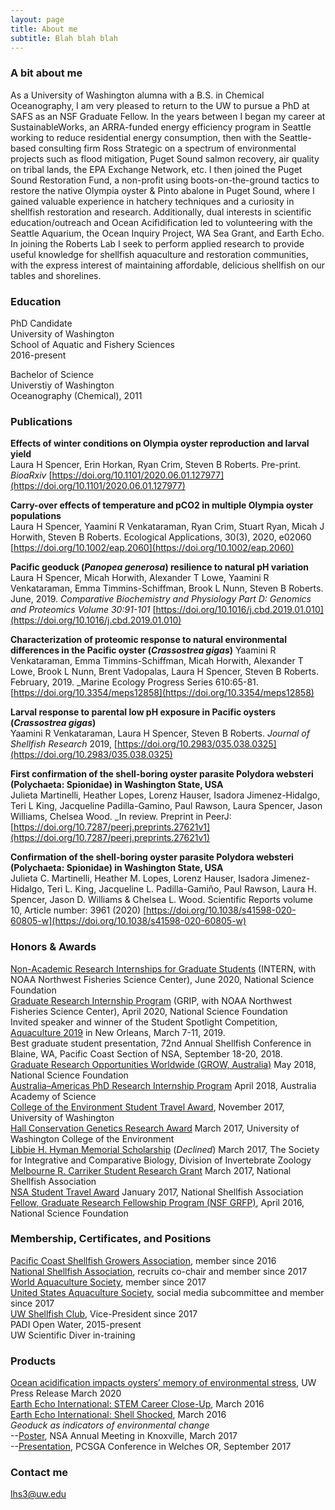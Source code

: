 ```yaml
---
layout: page
title: About me
subtitle: Blah blah blah
---
```


### A bit about me
As a University of Washington alumna with a B.S. in Chemical Oceanography, I am very pleased to return to the UW to pursue a PhD at SAFS as an NSF Graduate Fellow. In the years between I began my career at SustainableWorks, an ARRA-funded energy efficiency program in Seattle working to reduce residential energy consumption, then with the Seattle-based consulting firm Ross Strategic on a spectrum of environmental projects such as flood mitigation, Puget Sound salmon recovery, air quality on tribal lands, the EPA Exchange Network, etc. I then joined the Puget Sound Restoration Fund, a non-profit using boots-on-the-ground tactics to restore the native Olympia oyster & Pinto abalone in Puget Sound, where I gained valuable experience in hatchery techniques and a curiosity in shellfish restoration and research. Additionally, dual interests in scientific education/outreach and Ocean Acifidification led to volunteering with the Seattle Aquarium, the Ocean Inquiry Project, WA Sea Grant, and Earth Echo. In joining the Roberts Lab I seek to perform applied research to provide useful knowledge for shellfish aquaculture and restoration communities, with the express interest of maintaining affordable, delicious shellfish on our tables and shorelines.

### Education 
PhD Candidate  
University of Washington  
School of Aquatic and Fishery Sciences  
2016-present  

Bachelor of Science  
Universtiy of Washington  
Oceanography (Chemical), 2011  

### Publications 

**Effects of winter conditions on Olympia oyster reproduction and larval yield**  
Laura H Spencer, Erin Horkan, Ryan Crim, Steven B Roberts. Pre-print. _BioaRxiv_ [https://doi.org/10.1101/2020.06.01.127977](https://doi.org/10.1101/2020.06.01.127977)  

**Carry-over effects of temperature and pCO2 in multiple Olympia oyster populations**   
Laura H Spencer, Yaamini R Venkataraman, Ryan Crim, Stuart Ryan, Micah J Horwith, Steven B Roberts. Ecological Applications, 30(3), 2020, e02060 [https://doi.org/10.1002/eap.2060](https://doi.org/10.1002/eap.2060)

**Pacific geoduck (_Panopea generosa_) resilience to natural pH variation**   
Laura H Spencer, Micah Horwith, Alexander T Lowe, Yaamini R Venkataraman, Emma Timmins-Schiffman, Brook L Nunn, Steven B Roberts. June, 2019. _Comparative Biochemistry and Physiology Part D: Genomics and Proteomics Volume 30:91-101_ [https://doi.org/10.1016/j.cbd.2019.01.010](https://doi.org/10.1016/j.cbd.2019.01.010)  

**Characterization of proteomic response to natural environmental differences in the Pacific oyster (_Crassostrea gigas_)**  Yaamini R Venkataraman, Emma Timmins-Schiffman, Micah Horwith, Alexander T Lowe, Brook L Nunn, Brent Vadopalas, Laura H Spencer, Steven B Roberts. February, 2019. _Marine Ecology Progress Series 610:65-81. [https://doi.org/10.3354/meps12858](https://doi.org/10.3354/meps12858)  

**Larval response to parental low pH exposure in Pacific oysters (_Crassostrea gigas_)**  
Yaamini R Venkataraman, Laura H Spencer, Steven B Roberts. _Journal of Shellfish Research_ 2019, [https://doi.org/10.2983/035.038.0325](https://doi.org/10.2983/035.038.0325)  

**First confirmation of the shell-boring oyster parasite Polydora websteri (Polychaeta: Spionidae) in Washington State, USA**  
Julieta Martinelli, Heather Lopes, Lorenz Hauser, Isadora Jimenez-Hidalgo, Teri L King, Jacqueline Padilla-Gamino, Paul Rawson, Laura Spencer, Jason Williams, Chelsea Wood. _In review. Preprint in PeerJ: [https://doi.org/10.7287/peerj.preprints.27621v1](https://doi.org/10.7287/peerj.preprints.27621v1)

**Confirmation of the shell-boring oyster parasite Polydora websteri (Polychaeta: Spionidae) in Washington State, USA**  
Julieta C. Martinelli, Heather M. Lopes, Lorenz Hauser, Isadora Jimenez-Hidalgo, Teri L. King, Jacqueline L. Padilla-Gamiño, Paul Rawson, Laura H. Spencer, Jason D. Williams & Chelsea L. Wood. Scientific Reports volume 10, Article number: 3961 (2020) [https://doi.org/10.1038/s41598-020-60805-w](https://doi.org/10.1038/s41598-020-60805-w)  

### Honors & Awards
[Non-Academic Research Internships for Graduate Students](https://www.nsf.gov/pubs/2018/nsf18102/nsf18102.jsp) (INTERN, with NOAA Northwest Fisheries Science Center), June 2020, National Science Foundation   
[Graduate Research Internship Program](https://www.nsf.gov/funding/pgm_summ.jsp?pims_id=505127) (GRIP, with NOAA Northwest Fisheries Science Center), April 2020, National Science Foundation   
Invited speaker and winner of the Student Spotlight Competition, [Aquaculture 2019](https://www.was.org/meeting/code/AQ2019) in New Orleans, March 7-11, 2019.   
Best graduate student presentation, 72nd Annual Shellfish Conference in Blaine, WA, Pacific Coast Section of NSA, September 18-20, 2018.   
[Graduate Research Opportunities Worldwide (GROW, Australia)](https://www.nsf.gov/funding/pgm_summ.jsp?pims_id=504876) May 2018, National Science Foundation  
[Australia–Americas PhD Research Internship Program](https://www.science.org.au/opportunities/travel/grants-and-exchange/2018-australia-americas-phd-research-internship-program) April 2018, Australia Academy of Science   
[College of the Environment Student Travel Award](https://environment.uw.edu/students/student-resources/scholarships-funding/student-travel-meeting-fund/), November 2017, University of Washington  
[Hall Conservation Genetics Research Award](https://environment.uw.edu/news/2017/06/2017-hall-conservation-genetics-research-award-winners-announced/) March 2017, University of Washington College of the Environment  
[Libbie H. Hyman Memorial Scholarship](http://sicb.org/grants/hyman/) (_Declined_) March 2017, The Society for Integrative and Comparative Biology, Division of Invertebrate Zoology  
[Melbourne R. Carriker Student Research Grant](http://www.shellfish.org/the-melbourne-r--carriker-student-research-grant) March 2017, National Shellfish Association  
[NSA Student Travel Award](http://www.shellfish.org/sef-student-presentation-and-travel-awards) January 2017, National Shellfish Association  
[Fellow, Graduate Research Fellowship Program (NSF GRFP)](https://www.nsfgrfp.org/), April 2016, National Science Foundation  

### Membership, Certificates, and Positions  
[Pacific Coast Shellfish Growers Association](http://pcsga.org/), member since 2016  
[National Shellfish Association](http://www.shellfish.org/), recruits co-chair and member since 2017  
[World Aquaculture Society](https://www.was.org/), member since 2017  
[United States Aquaculture Society](http://usaquaculture.org/), social media subcommittee and member since 2017  
[UW Shellfish Club](https://uwshellfishfarm.org/), Vice-President since 2017  
PADI Open Water, 2015-present   
UW Scientific Diver in-training  

### Products  
[Ocean acidification impacts oysters’ memory of environmental stress](https://www.washington.edu/news/2020/03/12/ocean-acidification-impacts-oysters-memory-of-environmental-stress/), UW Press Release March 2020   
[Earth Echo International: STEM Career Close-Up](https://youtu.be/PkqqbPhRMAE), March 2016  
[Earth Echo International: Shell Shocked](https://youtu.be/KG_VOHIbCww), March 2016  
_Geoduck as indicators of environmental change_  
--[Poster](https://figshare.com/articles/Geoduck_as_indicators_of_environmental_change/4892126), NSA Annual Meeting in Knoxville, March 2017  
--[Presentation](https://figshare.com/articles/Geoduck_as_indicators_of_environmental_change/5447302), PCSGA Conference in Welches OR, September 2017

### Contact me  
[lhs3@uw.edu](mailto:lhs3@uw.edu)
